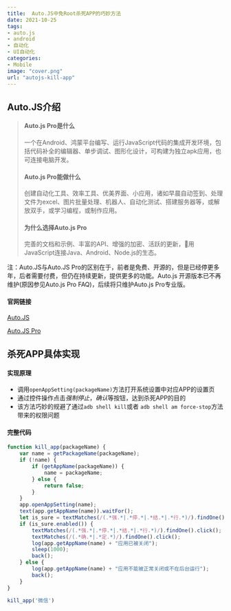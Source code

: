 ```yaml
---
title:  Auto.JS中免Root杀死APP的巧妙方法
date: 2021-10-25
tags:
- auto.js
- android
- 自动化
- UI自动化
categories: 
- Mobile
image: "cover.png"
url: "autojs-kill-app"
---
```




## Auto.JS介绍



>#### Auto.js Pro是什么
>
>一个在Android、鸿蒙平台编写、运行JavaScript代码的集成开发环境，包括代码补全的编辑器、单步调试、图形化设计，可构建为独立apk应用，也可连接电脑开发。
>
>
>
>#### Auto.js Pro能做什么
>
>创建自动化工具、效率工具、优美界面、小应用，诸如早晨自动签到、处理文件为excel、图片批量处理、机器人、自动化测试、搭建服务器等，或解放双手，或学习编程，或制作应用。
>
>
>
>#### 为什么选择Auto.js Pro
>
>完善的文档和示例、丰富的API、增强的加密、活跃的更新，用JavaScript连接Java、Android、Node.js的生态。

注：Auto.JS与Auto.JS Pro的区别在于，前者是免费、开源的，但是已经停更多年，后者需要付费，但仍在持续更新，提供更多的功能。Auto.js 开源版本已不再维护(原因参见Auto.js Pro FAQ)，后续将只维护Auto.js Pro专业版。
<!-- more -->



#### 官网链接

[Auto.JS](https://hyb1996.github.io/AutoJs-Docs/#/)

[Auto.JS Pro](https://pro.autojs.org/)





## 杀死APP具体实现

#### 实现原理

- 调用`openAppSetting(packageName)`方法打开系统设置中对应APP的设置页
- 通过控件操作点击*强制停止*，*确认*等按钮，达到杀死APP的目的
- 该方法巧妙的规避了通过`adb shell kill`或者 `adb shell am force-stop`方法带来的权限问题



#### 完整代码

```javascript
function kill_app(packageName) {
    var name = getPackageName(packageName);
    if (!name) {
        if (getAppName(packageName)) {
            name = packageName;
        } else {
            return false;
        }
    }
    app.openAppSetting(name);
    text(app.getAppName(name)).waitFor();
    let is_sure = textMatches(/(.*强.*|.*停.*|.*结.*|.*行.*)/).findOne();
    if (is_sure.enabled()) {
        textMatches(/(.*强.*|.*停.*|.*结.*|.*行.*)/).findOne().click();
        textMatches(/(.*确.*|.*定.*)/).findOne().click();
        log(app.getAppName(name) + "应用已被关闭");
        sleep(1000);
        back();
    } else {
        log(app.getAppName(name) + "应用不能被正常关闭或不在后台运行");
        back();
    }
}

kill_app('微信')
```



